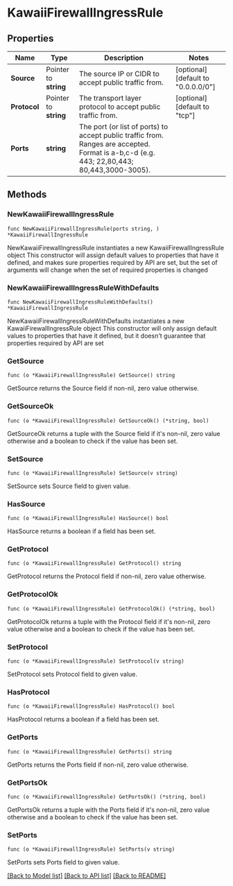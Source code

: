 # KawaiiFirewallIngressRule

## Properties

Name | Type | Description | Notes
------------ | ------------- | ------------- | -------------
**Source** | Pointer to **string** | The source IP or CIDR to accept public traffic from. | [optional] [default to "0.0.0.0/0"]
**Protocol** | Pointer to **string** | The transport layer protocol to accept public traffic from. | [optional] [default to "tcp"]
**Ports** | **string** | The port (or list of ports) to accept public traffic from. Ranges are accepted. Format is a-b,c-d (e.g. 443; 22,80,443; 80,443,3000-3005). | 

## Methods

### NewKawaiiFirewallIngressRule

`func NewKawaiiFirewallIngressRule(ports string, ) *KawaiiFirewallIngressRule`

NewKawaiiFirewallIngressRule instantiates a new KawaiiFirewallIngressRule object
This constructor will assign default values to properties that have it defined,
and makes sure properties required by API are set, but the set of arguments
will change when the set of required properties is changed

### NewKawaiiFirewallIngressRuleWithDefaults

`func NewKawaiiFirewallIngressRuleWithDefaults() *KawaiiFirewallIngressRule`

NewKawaiiFirewallIngressRuleWithDefaults instantiates a new KawaiiFirewallIngressRule object
This constructor will only assign default values to properties that have it defined,
but it doesn't guarantee that properties required by API are set

### GetSource

`func (o *KawaiiFirewallIngressRule) GetSource() string`

GetSource returns the Source field if non-nil, zero value otherwise.

### GetSourceOk

`func (o *KawaiiFirewallIngressRule) GetSourceOk() (*string, bool)`

GetSourceOk returns a tuple with the Source field if it's non-nil, zero value otherwise
and a boolean to check if the value has been set.

### SetSource

`func (o *KawaiiFirewallIngressRule) SetSource(v string)`

SetSource sets Source field to given value.

### HasSource

`func (o *KawaiiFirewallIngressRule) HasSource() bool`

HasSource returns a boolean if a field has been set.

### GetProtocol

`func (o *KawaiiFirewallIngressRule) GetProtocol() string`

GetProtocol returns the Protocol field if non-nil, zero value otherwise.

### GetProtocolOk

`func (o *KawaiiFirewallIngressRule) GetProtocolOk() (*string, bool)`

GetProtocolOk returns a tuple with the Protocol field if it's non-nil, zero value otherwise
and a boolean to check if the value has been set.

### SetProtocol

`func (o *KawaiiFirewallIngressRule) SetProtocol(v string)`

SetProtocol sets Protocol field to given value.

### HasProtocol

`func (o *KawaiiFirewallIngressRule) HasProtocol() bool`

HasProtocol returns a boolean if a field has been set.

### GetPorts

`func (o *KawaiiFirewallIngressRule) GetPorts() string`

GetPorts returns the Ports field if non-nil, zero value otherwise.

### GetPortsOk

`func (o *KawaiiFirewallIngressRule) GetPortsOk() (*string, bool)`

GetPortsOk returns a tuple with the Ports field if it's non-nil, zero value otherwise
and a boolean to check if the value has been set.

### SetPorts

`func (o *KawaiiFirewallIngressRule) SetPorts(v string)`

SetPorts sets Ports field to given value.



[[Back to Model list]](../README.md#documentation-for-models) [[Back to API list]](../README.md#documentation-for-api-endpoints) [[Back to README]](../README.md)


